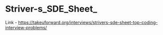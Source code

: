 # Striver-s_SDE_Sheet_
Link - https://takeuforward.org/interviews/strivers-sde-sheet-top-coding-interview-problems/

